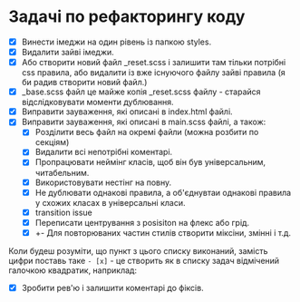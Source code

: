 # Задачі по рефакторингу коду

-[x] Винести імеджи на один рівень із папкою styles.
-[x] Видалити зайві імеджи.
-[x] Або створити новий файл \_reset.scss і залишити там тільки потрібні css правила, або видалити із вже існуючого файлу зайві правила (я би радив створити новий файл.)
-[x] \_base.scss файл це майже копія \_reset.scss файлу - старайся відслідковувати моменти дублювання.
-[x] Виправити зауваження, які описані в index.html файлі.
-[x] Виправити зауваження, які описані в main.scss файлі, а також:
   -[x] Розділити весь файл на окремі файли (можна розбити по секціям)
   -[x] Видалити всі непотрібні коментарі.
   -[x] Пропрацювати неймінг класів, щоб він був універсальним, читабельним.
   -[x] Використовувати нестінг на повну.
   -[x] Не дублювати однакові правила, а об'єднувтаи однакові правила у схожих класах в універсальні класи.
   -[x] transition issue
   -[x] Переписати центрування з posisiton на флекс або грід.
   -[x] +- Для повторюваних частин стилів створити міксіни, змінні і т.д.

Коли будеш розуміти, що пункт з цього списку виконаний, замість цифри поставь таке `- [x]` - це створить як в списку задач відмічений галочкою квадратик, наприклад:

- [x] Зробити рев'ю і залишити коментарі до фіксів.
